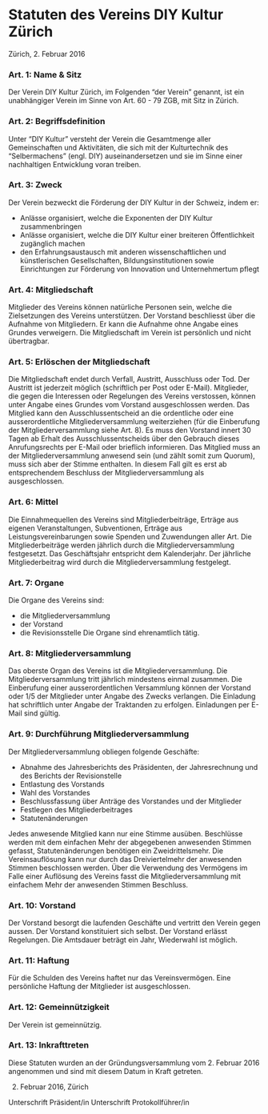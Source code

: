 # Statuten des Vereins DIY Kultur Zürich

Zürich, 2. Februar 2016

### Art. 1: Name & Sitz
Der Verein DIY Kultur Zürich, im Folgenden “der Verein” genannt, ist ein unabhängiger Verein im Sinne von Art. 60 - 79 ZGB, mit Sitz in Zürich.

### Art. 2: Begriffsdefinition
Unter “DIY Kultur” versteht der Verein die Gesamtmenge aller Gemeinschaften und Aktivitäten, die sich mit der Kulturtechnik des “Selbermachens” (engl. DIY) auseinandersetzen und sie im Sinne einer nachhaltigen Entwicklung voran treiben.

### Art. 3: Zweck
Der Verein bezweckt die Förderung der DIY Kultur in der Schweiz, indem er:

- Anlässe organisiert, welche die Exponenten der DIY Kultur zusammenbringen
- Anlässe organisiert, welche die DIY Kultur einer breiteren Öffentlichkeit zugänglich machen
- den Erfahrungsaustausch mit anderen wissenschaftlichen und künstlerischen Gesellschaften, Bildungsinstitutionen sowie Einrichtungen zur Förderung von Innovation und Unternehmertum pflegt

### Art. 4: Mitgliedschaft
Mitglieder des Vereins können natürliche Personen sein, welche die Zielsetzungen des Vereins unterstützen. Der Vorstand beschliesst über die Aufnahme von Mitgliedern. Er kann die Aufnahme ohne Angabe eines Grundes verweigern. Die Mitgliedschaft im Verein ist persönlich und nicht übertragbar.

### Art. 5: Erlöschen der Mitgliedschaft
Die Mitgliedschaft endet durch Verfall, Austritt, Ausschluss oder Tod. Der Austritt ist jederzeit möglich (schriftlich per Post oder E-Mail). Mitglieder, die gegen die Interessen oder Regelungen des Vereins verstossen, können unter Angabe eines Grundes vom Vorstand ausgeschlossen werden.
Das Mitglied kann den Ausschlussentscheid an die ordentliche oder eine ausserordentliche Mitgliederversammlung weiterziehen (für die Einberufung der Mitgliederversammlung siehe Art. 8). Es muss den Vorstand innert 30 Tagen ab Erhalt des Ausschlussentscheids über den Gebrauch dieses Anrufungsrechts per E-Mail oder brieflich informieren. Das Mitglied muss an der Mitgliederversammlung anwesend sein (und zählt somit zum Quorum), muss sich aber der Stimme enthalten. In diesem Fall gilt es erst ab entsprechendem Beschluss der Mitgliederversammlung als ausgeschlossen.

### Art. 6: Mittel
Die Einnahmequellen des Vereins sind Mitgliederbeiträge, Erträge aus eigenen Veranstaltungen, Subventionen, Erträge aus Leistungsvereinbarungen sowie Spenden und Zuwendungen aller Art.
Die Mitgliederbeiträge werden jährlich durch die Mitgliederversammlung festgesetzt. Das Geschäftsjahr entspricht dem Kalenderjahr. Der jährliche Mitgliederbeitrag wird durch die Mitgliederversammlung festgelegt.

### Art. 7: Organe
Die Organe des Vereins sind:
- die Mitgliederversammlung
- der Vorstand
- die Revisionsstelle
Die Organe sind ehrenamtlich tätig.

### Art. 8: Mitgliederversammlung
Das oberste Organ des Vereins ist die Mitgliederversammlung. Die Mitgliederversammlung tritt jährlich mindestens einmal zusammen. Die Einberufung einer ausserordentlichen Versammlung können der Vorstand oder 1/5 der Mitglieder unter Angabe des Zwecks verlangen. Die Einladung hat schriftlich unter Angabe der Traktanden zu erfolgen. Einladungen per E-Mail sind gültig.

### Art. 9: Durchführung Mitgliederversammlung
Der Mitgliederversammlung obliegen folgende Geschäfte:

- Abnahme des Jahresberichts des Präsidenten, der Jahresrechnung und des Berichts der Revisionstelle
- Entlastung des Vorstands
- Wahl des Vorstandes
- Beschlussfassung über Anträge des Vorstandes und der Mitglieder
- Festlegen des Mitgliederbeitrages
- Statutenänderungen

Jedes anwesende Mitglied kann nur eine Stimme ausüben. Beschlüsse werden mit dem einfachen Mehr der abgegebenen anwesenden Stimmen gefasst, Statutenänderungen benötigen ein Zweidrittelsmehr. Die Vereinsauflösung kann nur durch das Dreiviertelmehr der anwesenden Stimmen beschlossen werden. Über die Verwendung des Vermögens im Falle einer Auflösung des Vereins fasst die Mitgliederversammlung mit einfachem Mehr der anwesenden Stimmen Beschluss.

### Art. 10: Vorstand
Der Vorstand besorgt die laufenden Geschäfte und vertritt den Verein gegen aussen. Der Vorstand konstituiert sich selbst. Der Vorstand erlässt Regelungen. Die Amtsdauer beträgt ein Jahr, Wiederwahl ist möglich.

### Art. 11: Haftung
Für die Schulden des Vereins haftet nur das Vereinsvermögen. Eine persönliche Haftung
der Mitglieder ist ausgeschlossen.

### Art. 12: Gemeinnützigkeit
Der Verein ist gemeinnützig.

### Art. 13: Inkrafttreten
Diese Statuten wurden an der Gründungsversammlung vom 2. Februar 2016 angenommen und sind mit diesem Datum in Kraft getreten.


2. Februar 2016, Zürich




Unterschrift Präsident/in	Unterschrift Protokollführer/in